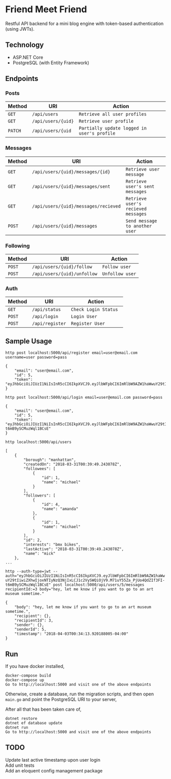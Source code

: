 # Friend Meet Friend

Restful API backend for a mini blog engine with token-based authentication
(using JWTs).

Technology
----------
* ASP.NET Core
* PostgreSQL (with Entity Framework)

Endpoints
---------

### Posts
| Method     | URI                                   | Action                                    |
|------------|---------------------------------------|-------------------------------------------|
| `GET`      | `/api/users`                          | `Retrieve all user profiles`              |
| `GET`      | `/api/users/{uid}`                    | `Retrieve user profile`                   |
| `PATCH`    | `/api/users/{uid`                     | `Partially update logged in user's profile`         |

### Messages
| Method     | URI                                   | Action                                    |
|------------|---------------------------------------|-------------------------------------------|
| `GET`      | `/api/users/{uid}/messages/{id}`      | `Retrieve user message`                   |
| `GET`      | `/api/users/{uid}/messages/sent`      | `Retrieve user's sent messages`           |
| `GET`      | `/api/users/{uid}/messages/recieved`  | `Retrieve user's recieved messages`       |
| `POST`     | `/api/users/{uid}/messages`           | `Send message to another user`            |

### Following
| Method     | URI                                   | Action                                    |
|------------|---------------------------------------|-------------------------------------------|
| `POST`     | `/api/users/{uid}/follow`             | `Follow user`                             |
| `POST`     | `/api/users/{uid}/unfollow`           | `Unfollow user`                           |

### Auth
| Method     | URI                                   | Action                                    |
|------------|---------------------------------------|-------------------------------------------|
| `GET`      | `/api/status`                         | `Check Login Status `                     |
| `POST`     | `/api/login`                          | `Login User`                              |
| `POST`     | `/api/register`                       | `Register User`                           |

Sample Usage
---------------
`http post localhost:5000/api/register email=user@email.com username=user password=pass`

```
{
    "email": "user@email.com", 
    "id": 5, 
    "token": "eyJhbGciOiJIUzI1NiIsInR5cCI6IkpXVCJ9.eyJlbWFpbCI6ImRlbW9AZW1haWwuY29tIiwiZXhwIjoxNTIyNzQ3NTA1LCJ1c2VySWQiOjV9.jIcIwq8hA1uSLDFyuytr1lGwQ9WNnvkubzz0qrPN7SQ"
}

```

`http post localhost:5000/api/login email=user@email.com password=pass`
```
{
    "email": "user@email.com", 
    "id": 5, 
    "token": "eyJhbGciOiJIUzI1NiIsInR5cCI6IkpXVCJ9.eyJlbWFpbCI6ImRlbW9AZW1haWwuY29tIiwiZXhwIjoxNTIyNzQ3NjIxLCJ1c2VySWQiOjV9.M71uY55Za_PjUo4QdZIf3FI-t6mB9ySCMuzWql1BCsE"
}

```

`http localhost:5000/api/users`

```
[
    {
        "borough": "manhattan", 
        "createdOn": "2018-03-31T00:39:49.243078Z", 
        "followees": [
            {
                "id": 1, 
                "name": "michael"
            }
        ], 
        "followers": [
            {
                "id": 4, 
                "name": "amanda"
            }, 
            {
                "id": 1, 
                "name": "michael"
            }
        ], 
        "id": 2, 
        "interests": "bmx bikes", 
        "lastActive": "2018-03-31T00:39:49.243078Z", 
        "name": "mick"
    }, 
...
```

`http --auth-type=jwt --auth="eyJhbGciOiJIUzI1NiIsInR5cCI6IkpXVCJ9.eyJlbWFpbCI6ImRlbW9AZW1haWwuY29tIiwiZXhwIjoxNTIyNzQ3NjIxLCJ1c2VySWQiOjV9.M71uY55Za_PjUo4QdZIf3FI-t6mB9ySCMuzWql1BCsE" post localhost:5000/api/users/5/messages recipientId:=3 body="hey, let me know if you want to go to an art museum sometime."`

```
{
    "body": "hey, let me know if you want to go to an art museum sometime.", 
    "recipient": {}, 
    "recipientId": 3, 
    "sender": {}, 
    "senderId": 5, 
    "timestamp": "2018-04-03T00:34:13.920188005-04:00"
}

```

Run
---
If you have docker installed,
```
docker-compose build
docker-compose up
Go to http://localhost:5000 and visit one of the above endpoints
```

Otherwise, create a database, run the migration scripts, and then open `main.go`
and point the PostgreSQL URI to your server,

After all that has been taken care of,
```
dotnet restore
dotnet ef database update
dotnet run
Go to http://localhost:5000 and visit one of the above endpoints
```

TODO
----
Update last active timestamp upon user login  
Add unit tests  
Add an eloquent config management package
